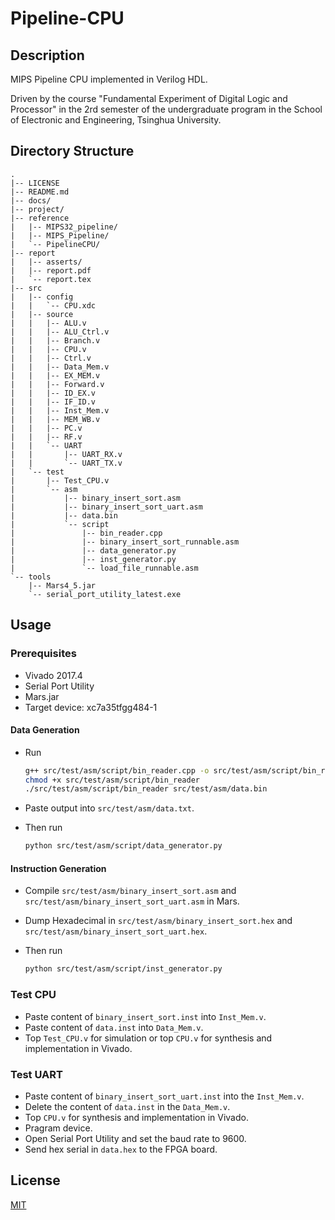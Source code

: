 # Pipeline-CPU

## Description

MIPS Pipeline CPU implemented in Verilog HDL.

Driven by the course "Fundamental Experiment of Digital Logic and Processor" in the 2rd semester of the undergraduate program in the School of Electronic and Engineering, Tsinghua University.

## Directory Structure

```text
.
|-- LICENSE
|-- README.md
|-- docs/
|-- project/
|-- reference
|   |-- MIPS32_pipeline/
|   |-- MIPS_Pipeline/
|   `-- PipelineCPU/
|-- report
|   |-- asserts/
|   |-- report.pdf
|   `-- report.tex
|-- src
|   |-- config
|   |   `-- CPU.xdc
|   |-- source
|   |   |-- ALU.v
|   |   |-- ALU_Ctrl.v
|   |   |-- Branch.v
|   |   |-- CPU.v
|   |   |-- Ctrl.v
|   |   |-- Data_Mem.v
|   |   |-- EX_MEM.v
|   |   |-- Forward.v
|   |   |-- ID_EX.v
|   |   |-- IF_ID.v
|   |   |-- Inst_Mem.v
|   |   |-- MEM_WB.v
|   |   |-- PC.v
|   |   |-- RF.v
|   |   `-- UART
|   |       |-- UART_RX.v
|   |       `-- UART_TX.v
|   `-- test
|       |-- Test_CPU.v
|       `-- asm
|           |-- binary_insert_sort.asm
|           |-- binary_insert_sort_uart.asm
|           |-- data.bin
|           `-- script
|               |-- bin_reader.cpp
|               |-- binary_insert_sort_runnable.asm
|               |-- data_generator.py
|               |-- inst_generator.py
|               `-- load_file_runnable.asm
`-- tools
    |-- Mars4_5.jar
    `-- serial_port_utility_latest.exe
```

## Usage

### Prerequisites

- Vivado 2017.4
- Serial Port Utility
- Mars.jar
- Target device: xc7a35tfgg484-1

#### Data Generation

- Run

  ```bash
  g++ src/test/asm/script/bin_reader.cpp -o src/test/asm/script/bin_reader
  chmod +x src/test/asm/script/bin_reader
  ./src/test/asm/script/bin_reader src/test/asm/data.bin
  ```
- Paste output into `src/test/asm/data.txt`.

- Then run

  ```bash
  python src/test/asm/script/data_generator.py
  ```
#### Instruction Generation

- Compile `src/test/asm/binary_insert_sort.asm` and `src/test/asm/binary_insert_sort_uart.asm` in Mars.

- Dump Hexadecimal in `src/test/asm/binary_insert_sort.hex` and `src/test/asm/binary_insert_sort_uart.hex`.

- Then run

  ```bash
  python src/test/asm/script/inst_generator.py
  ```
### Test CPU

- Paste content of `binary_insert_sort.inst` into `Inst_Mem.v`.
- Paste content of `data.inst` into `Data_Mem.v`.
- Top `Test_CPU.v` for simulation or top `CPU.v` for synthesis and implementation in Vivado.

### Test UART

- Paste content of `binary_insert_sort_uart.inst` into the `Inst_Mem.v`.
- Delete the content of `data.inst` in the `Data_Mem.v`.
- Top `CPU.v` for synthesis and implementation in Vivado.
- Pragram device.
- Open Serial Port Utility and set the baud rate to 9600.
- Send hex serial in `data.hex` to the FPGA board.

## License

[MIT](LICENSE)